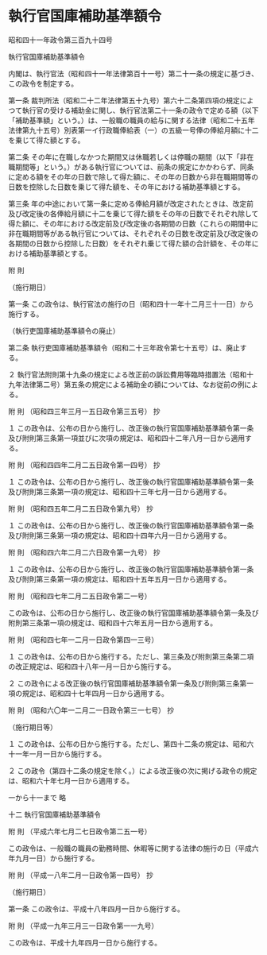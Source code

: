 # 執行官国庫補助基準額令

昭和四十一年政令第三百九十四号

執行官国庫補助基準額令

内閣は、執行官法（昭和四十一年法律第百十一号）第二十一条の規定に基づき、この政令を制定する。

第一条 裁判所法（昭和二十二年法律第五十九号）第六十二条第四項の規定によつて執行官の受ける補助金に関し、執行官法第二十一条の政令で定める額（以下「補助基準額」という。）は、一般職の職員の給与に関する法律（昭和二十五年法律第九十五号）別表第一イ行政職俸給表（一）の五級一号俸の俸給月額に十二を乗じて得た額とする。

第二条 その年に在職しなかつた期間又は休職若しくは停職の期間（以下「非在職期間等」という。）がある執行官については、前条の規定にかかわらず、同条に定める額をその年の日数で除して得た額に、その年の日数から非在職期間等の日数を控除した日数を乗じて得た額を、その年における補助基準額とする。

第三条 年の中途において第一条に定める俸給月額が改定されたときは、改定前及び改定後の各俸給月額に十二を乗じて得た額をその年の日数でそれぞれ除して得た額に、その年における改定前及び改定後の各期間の日数（これらの期間中に非在職期間等がある執行官については、それぞれその日数を改定前及び改定後の各期間の日数から控除した日数）をそれぞれ乗じて得た額の合計額を、その年における補助基準額とする。

附 則

（施行期日）

第一条 この政令は、執行官法の施行の日（昭和四十一年十二月三十一日）から施行する。

（執行吏国庫補助基準額令の廃止）

第二条 執行吏国庫補助基準額令（昭和二十三年政令第七十五号）は、廃止する。

２ 執行官法附則第十九条の規定による改正前の訴訟費用等臨時措置法（昭和十九年法律第二号）第五条の規定による補助金の額については、なお従前の例による。

附 則 （昭和四三年三月一五日政令第三五号） 抄

１ この政令は、公布の日から施行し、改正後の執行官国庫補助基準額令第一条及び附則第三条第一項並びに次項の規定は、昭和四十二年八月一日から適用する。

附 則 （昭和四四年二月二五日政令第一四号） 抄

１ この政令は、公布の日から施行し、改正後の執行官国庫補助基準額令第一条及び附則第三条第一項の規定は、昭和四十三年七月一日から適用する。

附 則 （昭和四五年二月二五日政令第九号） 抄

１ この政令は、公布の日から施行し、改正後の執行官国庫補助基準額令第一条及び附則第三条第一項の規定は、昭和四十四年六月一日から適用する。

附 則 （昭和四六年二月二六日政令第一九号） 抄

１ この政令は、公布の日から施行し、改正後の執行官国庫補助基準額令第一条及び附則第三条第一項の規定は、昭和四十五年五月一日から適用する。

附 則 （昭和四七年二月二五日政令第二一号）

この政令は、公布の日から施行し、改正後の執行官国庫補助基準額令第一条及び附則第三条第一項の規定は、昭和四十六年五月一日から適用する。

附 則 （昭和四七年一二月一日政令第四一三号）

１ この政令は、公布の日から施行する。ただし、第三条及び附則第三条第二項の改正規定は、昭和四十八年一月一日から施行する。

２ この政令による改正後の執行官国庫補助基準額令第一条及び附則第三条第一項の規定は、昭和四十七年四月一日から適用する。

附 則 （昭和六〇年一二月二一日政令第三一七号） 抄

（施行期日等）

１ この政令は、公布の日から施行する。ただし、第四十二条の規定は、昭和六十一年一月一日から施行する。

２ この政令（第四十二条の規定を除く。）による改正後の次に掲げる政令の規定は、昭和六十年七月一日から適用する。

一から十一まで 略

十二 執行官国庫補助基準額令

附 則 （平成六年七月二七日政令第二五一号）

この政令は、一般職の職員の勤務時間、休暇等に関する法律の施行の日（平成六年九月一日）から施行する。

附 則 （平成一八年二月一日政令第一四号） 抄

（施行期日）

第一条 この政令は、平成十八年四月一日から施行する。

附 則 （平成一九年三月三一日政令第一一九号）

この政令は、平成十九年四月一日から施行する。
